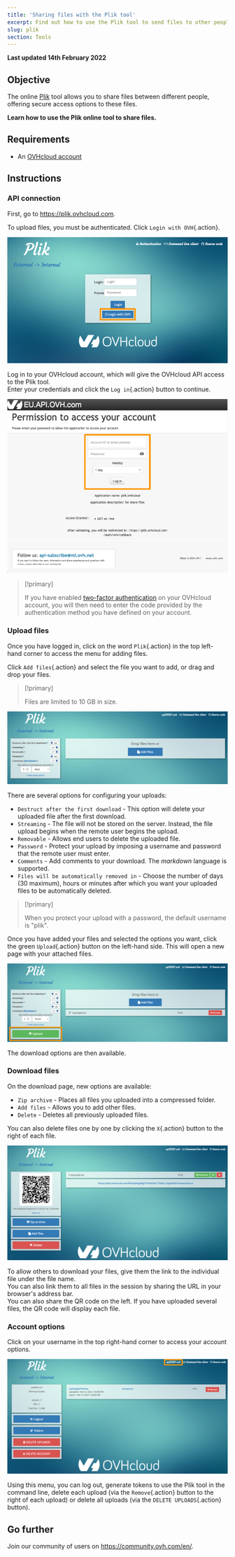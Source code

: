 ```yaml
---
title: 'Sharing files with the Plik tool'
excerpt: Find out how to use the Plik tool to send files to other people
slug: plik
section: Tools
---
```


**Last updated 14th February 2022**

## Objective

The online [Plik](https://plik.ovhcloud.com) tool allows you to share files between different people, offering secure access options to these files.

**Learn how to use the Plik online tool to share files.**

## Requirements

- An [OVHcloud account](https://docs.ovh.com/gb/en/customer/create-ovhcloud-account/)

## Instructions

### API connection

First, go to <https://plik.ovhcloud.com>.

To upload files, you must be authenticated. Click `Login with OVH`{.action}.

![login](images/plik-login-EU.png)

Log in to your OVHcloud account, which will give the OVHcloud API access to the Plik tool.<br>
Enter your credentials and click the `Log in`{.action} button to continue.

![API](images/api-login-EU.png)

> [!primary]
>
> If you have enabled [two-factor authentication](https://docs.ovh.com/gb/en/customer/secure-account-with-2FA/) on your OVHcloud account, you will then need to enter the code provided by the authentication method you have defined on your account. 
>

### Upload files

Once you have logged in, click on the word `Plik`{.action} in the top left-hand corner to access the menu for adding files.

Click `Add files`{.action} and select the file you want to add, or drag and drop your files.

> [!primary]
>
> Files are limited to 10 GB in size.
>

![Add files - options](images/plik-add-files-options.png)

There are several options for configuring your uploads:

- `Destruct after the first download` - This option will delete your uploaded file after the first download.
- `Streaming` - The file will not be stored on the server. Instead, the file upload begins when the remote user begins the upload.
- `Removable` - Allows end users to delete the uploaded file.
- `Password` - Protect your upload by imposing a username and password that the remote user must enter.
- `Comments` - Add comments to your download. The *markdown* language is supported.
- `Files will be automatically removed in` - Choose the number of days (30 maximum), hours or minutes after which you want your uploaded files to be automatically deleted.

> [!primary]
>
> When you protect your upload with a password, the default username is "plik".
>

Once you have added your files and selected the options you want, click the green `Upload`{.action} button on the left-hand side. This will open a new page with your attached files.

![upload file](images/plik-upload-EU.png)

The download options are then available.

### Download files

On the download page, new options are available:

- `Zip archive` - Places all files you uploaded into a compressed folder.
- `Add files` - Allows you to add other files.
- `Delete` - Deletes all previously uploaded files.

You can also delete files one by one by clicking the `X`{.action} button to the right of each file.

![download file](images/plik-download-EU.png)

To allow others to download your files, give them the link to the individual file under the file name.<br>
You can also link them to all files in the session by sharing the URL in your browser's address bar.<br>
You can also share the QR code on the left. If you have uploaded several files, the QR code will display each file.

### Account options

Click on your username in the top right-hand corner to access your account options.

![download file](images/account-options.png)

Using this menu, you can log out, generate tokens to use the Plik tool in the command line, delete each upload (via the `Remove`{.action} button to the right of each upload) or delete all uploads (via the `DELETE UPLOADS`{.action} button).

## Go further

Join our community of users on <https://community.ovh.com/en/>.

